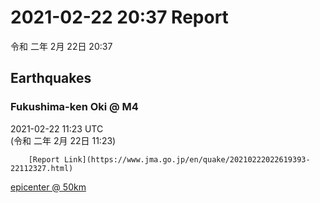 # 2021-02-22 20:37 Report
令和 二年 2月 22日 20:37

## Earthquakes
### Fukushima-ken Oki @ M4
2021-02-22 11:23 UTC  
        (令和 二年 2月 22日 11:23)
  
        [Report Link](https://www.jma.go.jp/en/quake/20210222022619393-22112327.html)  
[epicenter @ 50km](https://www.google.com/maps/place/37°42'00%22+141°48'00%22/@37.7,141.8,17z/data=!3m1!4b1!4m5!3m4!1s0x0:0x0!8m2!3d37.7!4d141.8)